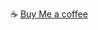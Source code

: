 <!-- <img align="left" src="https://github-readme-stats.vercel.app/api?username=martinp7r&count_private=true&show_icons=true&hide_rank=1" /> -->
<!-- <img align="left" src="https://github-readme-stats.vercel.app/api/top-langs/?username=martinp7r&layout=compact&exclude_repo=ExchangeRateCalculator&langs_count=6" /> -->

☕ [Buy Me a coffee](https://ko-fi.com/martinp7r)

